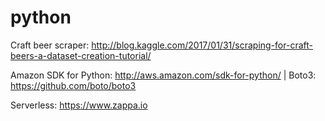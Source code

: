 # python

Craft beer scraper: http://blog.kaggle.com/2017/01/31/scraping-for-craft-beers-a-dataset-creation-tutorial/

Amazon SDK for Python: http://aws.amazon.com/sdk-for-python/ | Boto3: https://github.com/boto/boto3

Serverless: https://www.zappa.io





